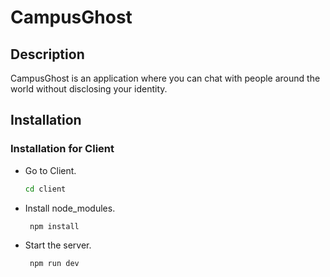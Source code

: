 # CampusGhost

## Description

CampusGhost is an application where you can chat with people around the world without disclosing your identity.

## Installation

### Installation for Client

- Go to Client.

  ```bash
  cd client
  ```

- Install node_modules.

  ```bash
   npm install
  ```

- Start the server.

  ```bash
   npm run dev
  ```
